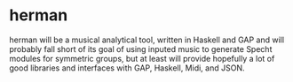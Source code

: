 # herman
herman will be a musical analytical tool, written in Haskell and GAP and will probably fall short of its goal of using inputed music to generate Specht modules for symmetric groups, but at least will provide hopefully a lot of good libraries and interfaces with GAP, Haskell, Midi, and JSON.
